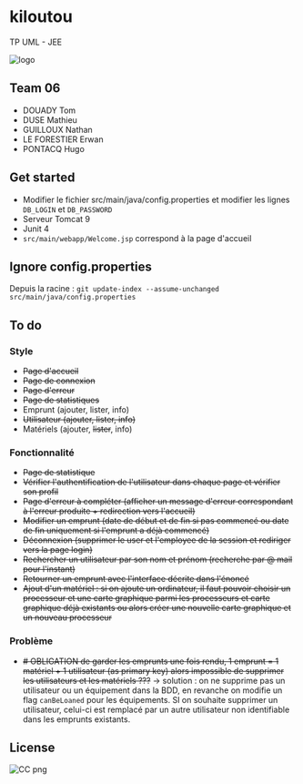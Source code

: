 # kiloutou
TP UML - JEE

![logo](https://user-images.githubusercontent.com/50581556/143511754-6aa9fa0b-d032-4a1d-b18d-5e8f5b1e7819.png)


## Team 06
 - DOUADY Tom
 - DUSE Mathieu
 - GUILLOUX Nathan
 - LE FORESTIER Erwan
 - PONTACQ Hugo


## Get started

 - Modifier le fichier src/main/java/config.properties et modifier les lignes ```DB_LOGIN``` et ```DB_PASSWORD```
 - Serveur Tomcat 9
 - Junit 4
 - ```src/main/webapp/Welcome.jsp``` correspond à la page d'accueil
 
## Ignore config.properties

Depuis la racine :  ```git update-index --assume-unchanged src/main/java/config.properties```

## To do
 ### Style
  - ~~Page d'accueil~~
  - ~~Page de connexion~~
  - ~~Page d'erreur~~
  - ~~Page de statistiques~~
  - Emprunt (ajouter, lister, info)
  - ~~Utilisateur (ajouter, lister, info)~~
  - Matériels (ajouter, ~~lister~~, info)
 ### Fonctionnalité
  - ~~Page de statistique~~
  - ~~Vérifier l'authentification de l'utilisateur dans chaque page et vérifier son profil~~
  - ~~Page d'erreur à compléter (afficher un message d'erreur correspondant à l'erreur produite + redirection vers l'accueil)~~
  - ~~Modifier un emprunt (date de début et de fin si pas commencé ou date de fin uniquement si l'emprunt a déjà commencé)~~
  - ~~Déconnexion (supprimer le user et l'employee de la session et rediriger vers la page login)~~
  - ~~Rechercher un utilisateur par son nom et prénom (recherche par @ mail pour l'instant)~~
  - ~~Retourner un emprunt avec l'interface décrite dans l'énoncé~~
  - ~~Ajout d'un matériel : si on ajoute un ordinateur, il faut pouvoir choisir un processeur et une carte graphique parmi les processeurs et carte graphique déjà existants ou alors créer une nouvelle carte graphique et un nouveau processeur~~

### Problème
  - ~~# OBLIGATION de garder les emprunts une fois rendu, 1 emprunt = 1 matériel + 1 utilisateur (as primary key) alors impossible de supprimer les utilisateurs et les matériels ???~~ -> solution : on ne supprime pas un utilisateur ou un équipement dans la BDD, en revanche on modifie un flag  ```canBeLoaned``` pour les équipements. SI on souhaite supprimer un utilisateur, celui-ci est remplacé par un autre utilisateur non identifiable dans les emprunts existants.

## License
![CC png](https://user-images.githubusercontent.com/50581556/143511708-a5133dcf-41f6-4a34-98c5-57488f75197a.png)
